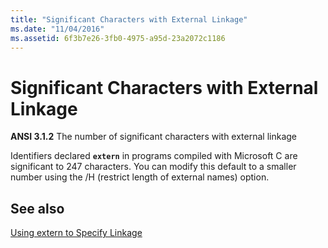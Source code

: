 ```yaml
---
title: "Significant Characters with External Linkage"
ms.date: "11/04/2016"
ms.assetid: 6f3b7e26-3fb0-4975-a95d-23a2072c1186
---
```

# Significant Characters with External Linkage

**ANSI 3.1.2** The number of significant characters with external linkage

Identifiers declared **`extern`** in programs compiled with Microsoft C are significant to 247 characters. You can modify this default to a smaller number using the /H (restrict length of external names) option.

## See also

[Using extern to Specify Linkage](../cpp/extern-cpp.md)